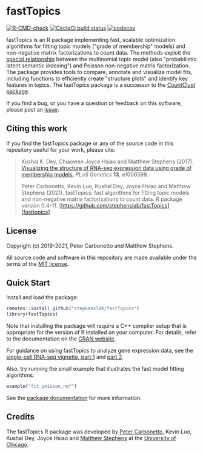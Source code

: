 # fastTopics

 [![R-CMD-check](https://github.com/stephenslab/fastTopics/workflows/R-CMD-check/badge.svg)](https://github.com/stephenslab/fastTopics/actions)
[![CircleCI build status](https://circleci.com/gh/stephenslab/fastTopics.svg?style=svg)](https://app.circleci.com/pipelines/github/stephenslab/fastTopics)
[![codecov](https://codecov.io/gh/stephenslab/fastTopics/branch/master/graph/badge.svg)](https://app.codecov.io/gh/stephenslab/fastTopics)

fastTopics is an R package implementing fast, scalable optimization
algorithms for fitting topic models ("grade of membership" models) and
non-negative matrix factorizations to count data. The methods exploit
the [special relationship][vignette-close-relationship] between the
multinomial topic model (also "probabilistic latent semantic
indexing") and Poisson non-negative matrix factorization. The package
provides tools to compare, annotate and visualize model fits,
including functions to efficiently create "structure plots" and
identify key features in topics. The fastTopics package is a successor
to the [CountClust package][countclust].

If you find a bug, or you have a question or feedback on this software,
please post an [issue][issues].

## Citing this work

If you find the fastTopics package or any of the source code in this
repository useful for your work, please cite:

> Kushal K. Dey, Chiaowen Joyce Hsiao and Matthew Stephens (2017).
> [Visualizing the structure of RNA-seq expression data using grade of membership models.][countclust-paper]
> *PLoS Genetics* **13**, e1006599.
>
> Peter Carbonetto, Kevin Luo, Kushal Dey, Joyce Hsiao and Matthew
> Stephens (2021). fastTopics: fast algorithms for fitting topic models
> and non-negative matrix factorizations to count data. R package
> version 0.4-11. [https://github.com/stephenslab/fastTopics][fasttopics]

## License

Copyright (c) 2019-2021, Peter Carbonetto and Matthew Stephens.

All source code and software in this repository are made available
under the terms of the [MIT license][mit-license].

## Quick Start

Install and load the package:

```R
remotes::install_github("stephenslab/fastTopics")
library(fastTopics)
```

Note that installing the package will require a C++ compiler setup
that is appropriate for the version of R installed on your
computer. For details, refer to the documentation on the
[CRAN website][cran].

For guidance on using fastTopics to analyze gene expression data, see
the [single-cell RNA-seq vignette, part 1][vignette-scrnaseq-1] and
[part 2][vignette-scrnaseq-2].

Also, try running the small example that illustrates the fast model
fitting algorithms:

```R
example("fit_poisson_nmf")
```

See the [package documentation][pkgdown] for more information.

## Credits

The fastTopics R package was developed by [Peter Carbonetto][peter],
Kevin Luo, Kushal Dey, Joyce Hsiao and
[Matthew Stephens][matthew] at the [University of Chicago][uchicago].

[fasttopics]:  https://github.com/stephenslab/fastTopics
[mit-license]: https://opensource.org/licenses/mit-license.html
[issues]: https://github.com/stephenslab/fastTopics/issues
[peter]: https://pcarbo.github.io
[kevin]: https://github.com/kevinlkx
[matthew]: http://stephenslab.uchicago.edu
[uchicago]: https://www.uchicago.edu
[cran]: https://cran.r-project.org
[countclust]: https://github.com/kkdey/CountClust
[countclust-paper]: https://doi.org/10.1371/journal.pgen.1006599
[pkgdown]: https://stephenslab.github.io/fastTopics/
[vignette-close-relationship]: https://stephenslab.github.io/fastTopics/articles/relationship.html
[vignette-scrnaseq-1]: https://stephenslab.github.io/fastTopics/articles/single_cell_rnaseq_basic.html
[vignette-scrnaseq-2]: https://stephenslab.github.io/fastTopics/articles/single_cell_rnaseq_practical.html
